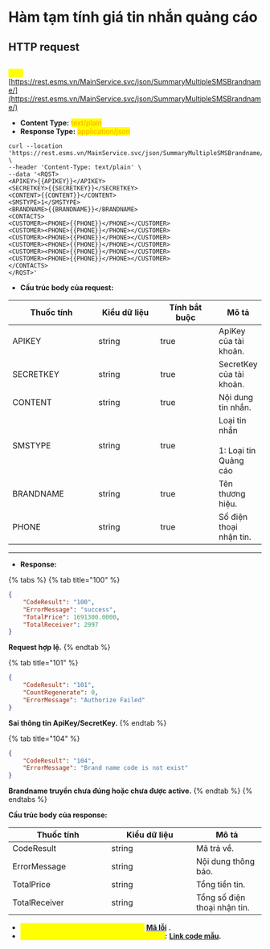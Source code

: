 # Hàm tạm tính giá tin nhắn quảng cáo

## HTTP request&#x20;

\
<mark style="color:yellow;">**`POST`**</mark> [https://rest.esms.vn/MainService.svc/json/SummaryMultipleSMSBrandname/](https://rest.esms.vn/MainService.svc/json/SummaryMultipleSMSBrandname/)

* **Content Type:** <mark style="color:orange;">text/plain</mark>
* **Response Type:** <mark style="color:orange;">application/json</mark>

```
curl --location 'https://rest.esms.vn/MainService.svc/json/SummaryMultipleSMSBrandname/' \
--header 'Content-Type: text/plain' \
--data '<RQST>
<APIKEY>{{APIKEY}}</APIKEY>
<SECRETKEY>{{SECRETKEY}}</SECRETKEY>
<CONTENT>{{CONTENT}}</CONTENT>
<SMSTYPE>1</SMSTYPE>
<BRANDNAME>{{BRANDNAME}}</BRANDNAME>
<CONTACTS>
<CUSTOMER><PHONE>{{PHONE}}</PHONE></CUSTOMER>
<CUSTOMER><PHONE>{{PHONE}}</PHONE></CUSTOMER>
<CUSTOMER><PHONE>{{PHONE}}</PHONE></CUSTOMER>
<CUSTOMER><PHONE>{{PHONE}}</PHONE></CUSTOMER>
<CUSTOMER><PHONE>{{PHONE}}</PHONE></CUSTOMER>
<CUSTOMER><PHONE>{{PHONE}}</PHONE></CUSTOMER>
</CONTACTS>
</RQST>'
```

* **Cấu trúc body của request:**

<table><thead><tr><th width="187">Thuốc tính</th><th width="146">Kiểu dữ liệu</th><th width="137" data-type="checkbox">Tính bắt buộc</th><th>Mô tả</th></tr></thead><tbody><tr><td>APIKEY</td><td>string</td><td>true</td><td>ApiKey của tài khoản.</td></tr><tr><td>SECRETKEY</td><td>string</td><td>true</td><td>SecretKey của tài khoản.</td></tr><tr><td>CONTENT</td><td>string</td><td>true</td><td>Nội dung tin nhắn.</td></tr><tr><td>SMSTYPE</td><td>string</td><td>true</td><td>Loại tin nhắn<br><br>1: Loại tin Quảng cáo</td></tr><tr><td>BRANDNAME</td><td>string</td><td>true</td><td>Tên thương hiệu.</td></tr><tr><td>PHONE</td><td>string</td><td>true</td><td>Số điện thoại nhận tin.</td></tr></tbody></table>

***

* **Response:**

{% tabs %}
{% tab title="100" %}
```json
{
    "CodeResult": "100",
    "ErrorMessage": "success",
    "TotalPrice": 1691300.0000,
    "TotalReceiver": 2997
}
```

**Request hợp lệ.**
{% endtab %}

{% tab title="101" %}
```json
{
    "CodeResult": "101",
    "CountRegenerate": 0,
    "ErrorMessage": "Authorize Failed"
}
```

**Sai thông tin ApiKey/SecretKey.**
{% endtab %}

{% tab title="104" %}
```json
{
    "CodeResult": "104",
    "ErrorMessage": "Brand name code is not exist"
}
```

**Brandname truyền chưa đúng hoặc chưa được active.**
{% endtab %}
{% endtabs %}

**Cấu trúc body của response:**

<table><thead><tr><th width="181">Thuốc tính</th><th width="153">Kiểu dữ liệu</th><th>Mô tả</th></tr></thead><tbody><tr><td> CodeResult</td><td>string</td><td>Mã trả về.</td></tr><tr><td> ErrorMessage</td><td>string</td><td>Nội dung thông báo.</td></tr><tr><td>TotalPrice</td><td>string</td><td>Tổng tiền tin.</td></tr><tr><td>TotalReceiver</td><td>string</td><td>Tổng số điện thoại nhận tin.</td></tr></tbody></table>

* _<mark style="color:yellow;">**Thông tin chi tiết mã lỗi xem ở bảng:**</mark>_ [**Mã lỗi**](../bang-ma-loi.md) **.**
* _<mark style="color:yellow;">**Lấy code mẫu các ngôn ngữ trên Postman**</mark>**:**_ [**Link code mẫu**](https://samplefordevelopers.esms.vn/#938df6e6-b2fb-45b0-a036-2852f508cf74)**.**
